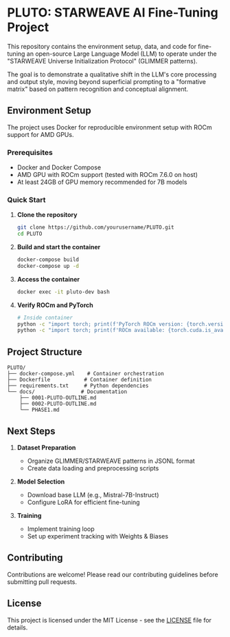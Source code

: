 # PLUTO: STARWEAVE AI Fine-Tuning Project

This repository contains the environment setup, data, and code for fine-tuning an open-source Large Language Model (LLM) to operate under the "STARWEAVE Universe Initialization Protocol" (GLIMMER patterns).

The goal is to demonstrate a qualitative shift in the LLM's core processing and output style, moving beyond superficial prompting to a "formative matrix" based on pattern recognition and conceptual alignment.

## Environment Setup

The project uses Docker for reproducible environment setup with ROCm support for AMD GPUs.

### Prerequisites

- Docker and Docker Compose
- AMD GPU with ROCm support (tested with ROCm 7.6.0 on host)
- At least 24GB of GPU memory recommended for 7B models

### Quick Start

1. **Clone the repository**
   ```bash
   git clone https://github.com/yourusername/PLUTO.git
   cd PLUTO
   ```

2. **Build and start the container**
   ```bash
   docker-compose build
   docker-compose up -d
   ```

3. **Access the container**
   ```bash
   docker exec -it pluto-dev bash
   ```

4. **Verify ROCm and PyTorch**
   ```bash
   # Inside container
   python -c "import torch; print(f'PyTorch ROCm version: {torch.version.hip if hasattr(torch.version, \"hip\") else \"Not available\"}')"
   python -c "import torch; print(f'ROCm available: {torch.cuda.is_available() and hasattr(torch.version, \"hip\")}')"
   ```

## Project Structure

```
PLUTO/
├── docker-compose.yml    # Container orchestration
├── Dockerfile           # Container definition
├── requirements.txt     # Python dependencies
└── docs/               # Documentation
    ├── 0001-PLUTO-OUTLINE.md
    ├── 0002-PLUTO-OUTLINE.md
    └── PHASE1.md
```

## Next Steps

1. **Dataset Preparation**
   - Organize GLIMMER/STARWEAVE patterns in JSONL format
   - Create data loading and preprocessing scripts

2. **Model Selection**
   - Download base LLM (e.g., Mistral-7B-Instruct)
   - Configure LoRA for efficient fine-tuning

3. **Training**
   - Implement training loop
   - Set up experiment tracking with Weights & Biases

## Contributing

Contributions are welcome! Please read our contributing guidelines before submitting pull requests.

## License

This project is licensed under the MIT License - see the [LICENSE](LICENSE) file for details.